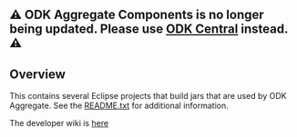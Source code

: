 ## ⚠️ ODK Aggregate Components is no longer being updated. Please use [ODK Central](https://github.com/getodk/central) instead. ⚠️

## Overview

This contains several Eclipse projects that build jars that are used by ODK Aggregate. 
See the [README.txt](https://github.com/getodk/aggregate-components/blob/master/README.txt) for additional information.

The developer wiki is [here](https://github.com/getodk/getodk/wiki)
